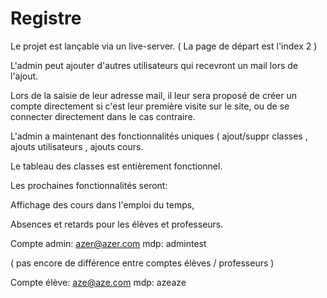 # Registre

Le projet est lançable via un live-server. ( La page de départ est l'index 2 )

L'admin peut ajouter d'autres utilisateurs qui recevront un mail lors de l'ajout. 

Lors de la saisie de leur adresse mail, il leur sera proposé de créer un compte directement si c'est leur première visite sur le site, ou de se connecter directement dans le cas contraire.

L'admin a maintenant des fonctionnalités uniques ( ajout/suppr classes , ajouts utilisateurs , ajouts cours.

Le tableau des classes est entièrement fonctionnel.

Les prochaines fonctionnalités seront: 

Affichage des cours dans l'emploi du temps,

Absences et retards pour les élèves et professeurs.

Compte admin: azer@azer.com mdp: admintest

( pas encore de différence entre comptes élèves / professeurs )

Compte élève: aze@aze.com mdp: azeaze
